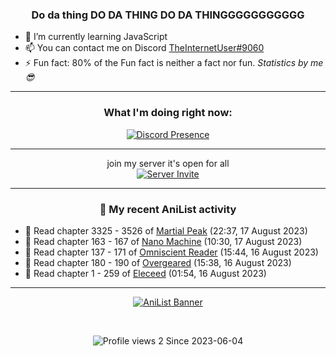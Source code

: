 <div align="center">

### Do da thing DO DA THING DO DA THINGGGGGGGGGGG
</div>

- 🌱 I’m currently learning JavaScript
- 📫 You can contact me on Discord [TheInternetUser#9060](https://discord.com/users/534117072796385300)
- ⚡ Fun fact: 80% of the Fun fact is neither a fact nor fun. _Statistics by me 😎_
<hr>

<div align="center">

### What I'm doing right now:
[![Discord Presence](https://lanyard.cnrad.dev/api/534117072796385300)](https://discord.com/users/534117072796385300)
<hr>

join my server it's open for all <br>
[![Server Invite](https://invidget.switchblade.xyz/bfYgVHxrSs)](https://discord.gg/bfYgVHxrSs)

<hr>
  
### 🌸 My recent AniList activity

</div>

<!-- ANILIST_ACTIVITY:start -->

-   📖 Read chapter 3325 - 3526 of [Martial Peak](https://anilist.co/manga/104494) (22:37, 17 August 2023)
-   📖 Read chapter 163 - 167 of [Nano Machine](https://anilist.co/manga/120980) (10:30, 17 August 2023)
-   📖 Read chapter 137 - 171 of [Omniscient Reader](https://anilist.co/manga/119257) (15:44, 16 August 2023)
-   📖 Read chapter 180 - 190 of [Overgeared](https://anilist.co/manga/117460) (15:38, 16 August 2023)
-   📖 Read chapter 1 - 259 of [Eleceed](https://anilist.co/manga/106929) (01:54, 16 August 2023)

<!-- ANILIST_ACTIVITY:end -->
<hr>

<div align="center">

[![AniList Banner](https://img.anili.st/User/929966)](https://anilist.co/user/TheInternetUser)

<!-- ![Profile views](https://gpvc.arturio.dev/TheInternetUse7) Since 2023-01-09 -->
<br>

![Profile views 2](https://eng8ov7sekpf7ov.m.pipedream.net) Since 2023-06-04

</div>
